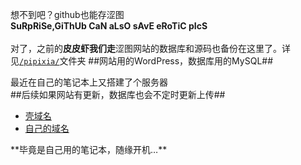 想不到吧？github也能存涩图  
<b>SuRpRiSe,GiThUb CaN aLsO sAvE eRoTiC pIcS</b><br><br>
对了，之前的<b>皮皮虾我们走</b>涩图网站的数据库和源码也备份在这里了。详见<code><a href="https://github.com/Apiclo/Pictures/tree/master/pipixia">/pipixia/</a></code>文件夹 ##网站用的WordPress，数据库用的MySQL## <br>

最近在自己的笔记本上又搭建了个服务器  
##后续如果网站有更新，数据库也会不定时更新上传##
<ul>
<li><a href="http://apiclo.vicp.io">壳域名</a></li>
<li><a href="http://pipixia.apiclo.top">自己的域名</a></li>
</ul>
**毕竟是自己用的笔记本，随缘开机…**

